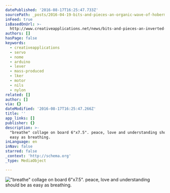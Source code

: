```yaml
---
datePublished: '2016-08-17T16:25:47.733Z'
sourcePath: _posts/2016-04-19-bits-and-pieces-an-organic-wave-of-hoberman-spheres.md
inFeed: true
isBasedOnUrl: >-
  http://www.creativeapplications.net/news/bits-and-pieces-an-inverted-landscape-of-always-moving-hoberman-spheres/
authors: []
hasPage: false
keywords:
  - creativeapplications
  - servo
  - nome
  - arduino
  - lever
  - mass-produced
  - lker
  - motor
  - nils
  - nylon
related: []
author: []
via: {}
dateModified: '2016-08-17T16:25:47.266Z'
title: ''
app_links: []
publisher: {}
description: >-
  "breathe" collage on board 6"x7.5". peace, love and understanding should be as
  easy as breathing. 
inLanguage: en
inNav: false
starred: false
_context: 'http://schema.org'
_type: MediaObject

---
```

!["breathe" collage on board 6"x7.5". peace, love and understanding should be as easy as breathing. ](https://the-grid-user-content.s3-us-west-2.amazonaws.com/eaa2d513-19cf-4550-8d1c-be42592d4c71.jpg)